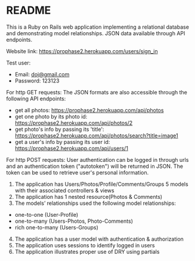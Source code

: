 # README

This is a Ruby on Rails web application implementing a relational database and demonstrating model relationships. 
JSON data available through API endpoints.


Website link: https://prophase2.herokuapp.com/users/sign_in

Test user:
- Email: doj@gmail.com
- Password: 123123

For http GET requests:
The JSON formats are also accessible through the following API endpoints:
- get all photos: https://prophase2.herokuapp.com/api/photos
- get one photo by its photo id: https://prophase2.herokuapp.com/api/photos/2
- get photo's info by passing its 'title': https://prophase2.herokuapp.com/api/photos/search?title=image1
- get a user's info by passing its user id: https://prophase2.herokuapp.com/api/users/1

For http POST requests:
User authentication can be logged in through urls and an authentication token ("autotoken") will be returned in JSON. The token can be used to retrieve user's personal information.

1. The application has Users/Photos/Profile/Comments/Groups 5 models with their associated controllers & views
2. The application has 1 nested resource(Photos & Comments)
3. The models’ relationships used the following model relationships:
  - one-to-one (User-Profile)
  - one-to-many (Users-Photos, Photo-Comments)
  - rich one-to-many (Users-Groups)
4. The application has a user model with authentication & authorization
5. The application uses sessions to identify logged in users
6. The application illustrates proper use of DRY using partials
